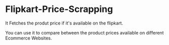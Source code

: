 # Flipkart-Price-Scrapping

It Fetches the produt price if it's available on the flipkart.

You can use it to compare between the product prices available on different Ecommerce Websites.
